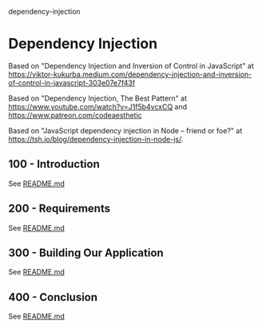 dependency-injection
# Dependency Injection

Based on "Dependency Injection and Inversion of Control in JavaScript" at https://viktor-kukurba.medium.com/dependency-injection-and-inversion-of-control-in-javascript-303e07e7f43f

Based on "Dependency Injection, The Best Pattern" at https://www.youtube.com/watch?v=J1f5b4vcxCQ and https://www.patreon.com/codeaesthetic

Based on "JavaScript dependency injection in Node – friend or foe?" at https://tsh.io/blog/dependency-injection-in-node-js/.

## 100 - Introduction

See [README.md](./100/README.md)

## 200 - Requirements

See [README.md](./200/README.md)

## 300 - Building Our Application

See [README.md](./300/README.md)

## 400 - Conclusion

See [README.md](./400/README.md)
